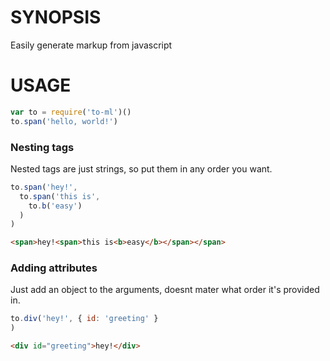 # SYNOPSIS
Easily generate markup from javascript

# USAGE
```js
var to = require('to-ml')()
to.span('hello, world!')
```

### Nesting tags
Nested tags are just strings, so put them in any order you want.

```js
to.span('hey!',
  to.span('this is', 
    to.b('easy')
  )
)
```

```html
<span>hey!<span>this is<b>easy</b></span></span>
```

### Adding attributes
Just add an object to the arguments, doesnt mater what order it's provided in.
```js
to.div('hey!', { id: 'greeting' }
)
```

```html
<div id="greeting">hey!</div>
```
